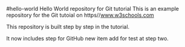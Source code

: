#hello-world
Hello World repository for Git tutorial
This is an example repository for the Git tutoial on https//www.w3schools.com

This repository is built step by step in the tutorial.

It now includes step for GitHub
new item add for test at step two.
